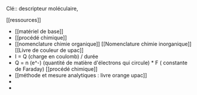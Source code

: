 Clé:: descripteur moléculaire, 

[[ressources]]

- [[matériel de base]]
- [[procédé chimique]]
- [[nomenclature chimie organique]]
  [[Nomenclature chimie inorganique]]
  [[Livre de couleur de upac]]
- I = Q (charge en coulomb) / durée
- Q = n (e^-) (quantité de matière d'électrons qui circule) * F ( constante de Faraday)
  [[procédé chimique]]
- [[méthode et mesure analytiques : livre orange upac]]
-
-